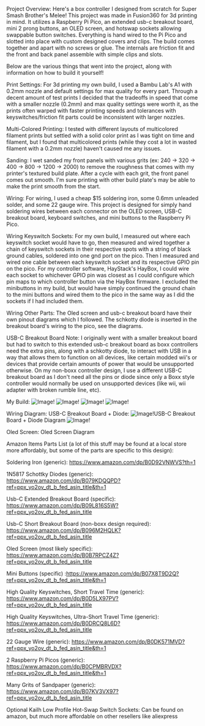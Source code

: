 ​Project Overview: Here's a box controller I designed from scratch for Super Smash Brother's Melee! This project was made in Fusion360 for 3d printing in mind. It utilizes a Raspberry Pi Pico, an extended usb-c breakout board, mini 2 prong buttons, an OLED screen, and hotswap sockets allowing swappable button switches. Everything is hand wired to the Pi Pico and slotted into place with custom designed covers and clips. The build comes together and apart with no screws or glue. The internals are friction fit and the front and back panel assemble with simple clips and slots.

Below are the various things that went into the project, along with information on how to build it yourself!

​Print Settings: For 3d printing my own build, I used a Bambu Lab's A1 with 0.2mm nozzle and default settings for max quality for every part. Through a decent amount of test prints I decided that the tradeoffs in speed that come with a smaller nozzle (0.2mm) and max quality settings were worth it, as the prints often warped with faster printing speeds and tolerances with keyswitches/friction fit parts could be inconsistent with larger nozzles. 

​Multi-Colored Printing: I tested with different layouts of multicolored filament prints but settled with a solid color print as I was tight on time and filament, but I found that multicolored prints (while they cost a lot in wasted filament with a 0.2mm nozzle) haven't caused me any issues. 

​Sanding: I wet sanded my front panels with various grits (ex: 240 -> 320 -> 400 -> 800 -> 1200 -> 2000) to remove the roughness that comes with my printer's textured build plate. After a cycle with each grit, the front panel comes out smooth. I'm sure printing with other build plate's may be able to make the print smooth from the start.

​Wiring: For wiring, I used a cheap $15 soldering iron, some 0.6mm unleaded solder, and some 22 gauge wire. This project is designed for simply hand soldering wires between each connector on the OLED screen, USB-C breakout board, keyboard switches, and mini buttons to the Raspberry Pi Pico. 

​​Wiring Keyswitch Sockets: For my own build, I measured out where each keyswitch socket would have to go, then measured and wired together a chain of keyswitch sockets in their respective spots with a string of black ground cables, soldered into one gnd port on the pico. Then I measured and wired one cable between each keyswitch socket and its respective GPIO pin on the pico. For my controller software, HayStack's HayBox, I could wire each socket to whichever GPIO pin was closest as I could configure which pin maps to which controller button via the HayBox firmware. I excluded the minibuttons in my build, but would have simply continued the ground chain to the mini buttons and wired them to the pico in the same way as I did the sockets if I had included them.

 ​Wiring Other Parts: ​The Oled screen and usb-c breakout board have their own pinout diagrams which I followed. The schkotty diode is inserted in the breakout board's wiring to the pico, see the diagrams.

​USB-C Breakout Board Note:​ I originally went with a smaller breakout board but had to switch to this extended usb-c breakout board as boxx controllers need the extra pins, along with a schkotty diode, to interact with USB in a way that allows them to function on all devices, like certain modded wii's or devices that provide certain amounts of power that would be unsupported otherwise. ​​​On my non-boxx controller design, I use a different USB-C breakout board as I don't need all the pins or diode since only a Boxx style controller would normally be used on unsupported devices (like wii, wii adapter with broken rumble line, etc).

​My Build:
![Image!](/My_Build_Images%20(4).jpg?raw=true "Title")
![Image!](/My_Build_Images%20(3).jpg?raw=true "Title")
![Image!](/My_Build_Images%20(2).jpg?raw=true "Title")
​​![Image!](/My_Build_Images%20(1).jpg?raw=true "Title")

​Wiring Diagram:
USB-C Breakout Board + Diode:​​​​​​​​​​
![Image!](/My_Build_Images%20(1).jpg?raw=true "Title")
​​​​​​​USB-C Breakout Board + Diode Diagram​
![Image!](/My_Build_Images%20(1).jpg?raw=true "Title")

​Oled Screen:
​​​Oled Screen Diagram​

​Amazon Items Parts List (a lot of this stuff may be found at a local store more affordably, but some of the parts are specific to this design):

Soldering Iron (generic): https://www.amazon.com/dp/B0D92VNWVS?th=1

1N5817 Schottky Diodes (generic)​: https://www.amazon.com/dp/B079KDQQPD?ref=ppx_yo2ov_dt_b_fed_asin_title&th=1

​​Usb-C Extended Breakout Board (specific​)​: https://www.amazon.com/dp/B09L816S5W?ref=ppx_yo2ov_dt_b_fed_asin_title

Usb-C Short Breakout Board (non-boxx design required)​: https://www.amazon.com/dp/B096M2HQLK?ref=ppx_yo2ov_dt_b_fed_asin_title

​​Oled Screen (most likely specific): ​https://www.amazon.com/dp/B0B7RPCZ4Z?ref=ppx_yo2ov_dt_b_fed_asin_title

​Mini Buttons (specific​)​ :​https://www.amazon.com/dp/B07X8T9D2Q?ref=ppx_yo2ov_dt_b_fed_asin_title&th=1

​High Quality Keyswitches, Short Travel Time (generic)​: https://www.amazon.com/dp/B0D5LX97PV?ref=ppx_yo2ov_dt_b_fed_asin_title

High Quality Keyswitches, Ultra-Short Travel Time (generic)​:​​ https://www.amazon.com/dp/B0DRCQ8L6D?ref=ppx_yo2ov_dt_b_fed_asin_title​

22 Gauge Wire (generic)​: https://www.amazon.com/dp/B0DK571MVD?ref=ppx_yo2ov_dt_b_fed_asin_title&th=1​

2 Raspberry Pi Picos (generic)​: https://www.amazon.com/dp/B0CPMBRVDX?ref=ppx_yo2ov_dt_b_fed_asin_title&th=1​

Many Grits of Sandpaper (generic): https://www.amazon.com/dp/B07KV3VX97?ref=ppx_yo2ov_dt_b_fed_asin_title​

Optional Kailh Low Profile Hot-Swap Switch Sockets: Can be found on amazon, but much more affordable on other resellers like aliexpress
